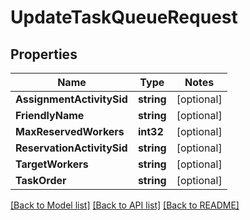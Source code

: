 # UpdateTaskQueueRequest

## Properties
Name | Type | Notes
------------ | ------------- | -------------
**AssignmentActivitySid** | **string** | [optional] 
**FriendlyName** | **string** | [optional] 
**MaxReservedWorkers** | **int32** | [optional] 
**ReservationActivitySid** | **string** | [optional] 
**TargetWorkers** | **string** | [optional] 
**TaskOrder** | **string** | [optional] 

[[Back to Model list]](../README.md#documentation-for-models) [[Back to API list]](../README.md#documentation-for-api-endpoints) [[Back to README]](../README.md)


